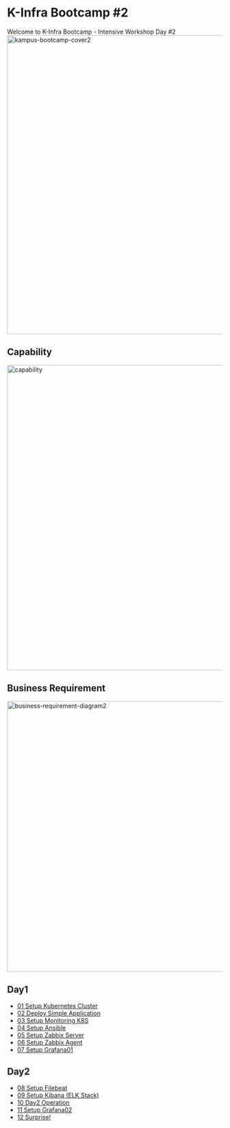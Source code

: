 # K-Infra Bootcamp #2
Welcome to K-Infra Bootcamp - Intensive Workshop Day #2
<img width="696" alt="kampus-bootcamp-cover2" src="https://github.com/chayapon-s/kbtg-infra-kampus-bootcamp2024/assets/49383429/793b50ed-6c24-46aa-860e-a7c85ac7dd9e">

## Capability
<img width="711" alt="capability" src="https://github.com/chayapon-s/kbtg-infra-kampus-bootcamp2024/assets/49383429/a54b3b5d-564c-4f7b-b2cf-5ce1ce09cba1">

## Business Requirement
<img width="630" alt="business-requirement-diagram2" src="https://github.com/chayapon-s/kbtg-infra-kampus-bootcamp2024/assets/49383429/e6d13eda-e03b-4c22-a20c-151406e43289">

## Day1
- [01 Setup Kubernetes Cluster](instruction_day1/01_setup_k8s.md)
- [02 Deploy Simple Application](instruction_day1/02_deploy_simple_apps.md)
- [03 Setup Monitoring K8S](instruction_day1/03_setup_monitoring_k8s.md)
- [04 Setup Ansible](instruction_day1/04_setup_ansible.md)
- [05 Setup Zabbix Server](instruction_day1/05_setup_zabbixserver.md)
- [06 Setup Zabbix Agent](instruction_day1/06_setup_zabbixagent.md)
- [07 Setup Grafana01](instruction_day1/07_setup_grafana01.md)

## Day2
- [08 Setup Filebeat](instruction_day2/08_setup_filebeat.md)
- [09 Setup Kibana (ELK Stack)](instruction_day2/09_setup_kibana-elk.md)
- [10 Day2 Operation](instruction_day2/10_day2_operation.md)
- [11 Setup Grafana02](instruction_day2/11_setup_grafana02.md)
- [12 Surprise!](instruction_day2/12_k8s_situation_example.md)
